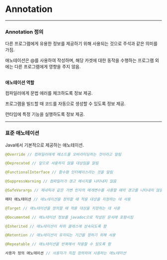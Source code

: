# Annotation

---

### Annotation 정의

다른 프로그램에게 유용한 정보를 제공하기 위해 사용되는 것으로 주석과 같은 의미를 가짐.

애노테이션은 @를 사용하여 작성하며, 해당 카겟에 대한 동작을 수행하는 프로그램 외에는 다른 프로그램에게 영향을 주지 않음.
</br></br>

**애노테이션 역할**

컴파일러에게 문법 에러를 체크하도록 정보 제공.

프로그램을 빌드할 때 코드를 자동으로 생성할 수 있도록 정보 제공.

런타임에 특정 기능을 실행하도록 정보 제공.

---

### 표준 애노테이션

Java에서 기본적으로 제공하는 애노테이션.

```java
@Override // 컴파일러에게 메소드를 오버라이딩하는 것이라고 알림

@Deprecated // 앞으로 사용하지 않을 대상임을 알림

@FunctionalInterface // 함수형 인터페이스라는 것을 알림

@SuppressWarning // 컴파일러가 경고 메시지를 나타내지 않음

@SafeVarargs // 제네릭과 같은 가변 인자의 매개변수를 사용할 때의 경고를 나타내지 않음

메타 애노테이션 // 애노테이션을 정의할 때 적용 대상을 지정하는 데 사용

@Target // 애노테이션을 정의할 때 적용 대상을 지정하는 데 사용

@Documented // 애노테이션 정보를 javadoc으로 작성된 문서에 포함시킴

@Inherited // 애노테이션이 하위 클래스에 상속되도록 함

@Retention // 애노테이션이 유지되는 기간을 정하기 위해 사용

@Repeatable // 애노테이션을 반복해서 적용할 수 있도록 함

사용자 정의 애노테이션 // 사용자가 직접 정의하여 사용하는 애노테이션
```
